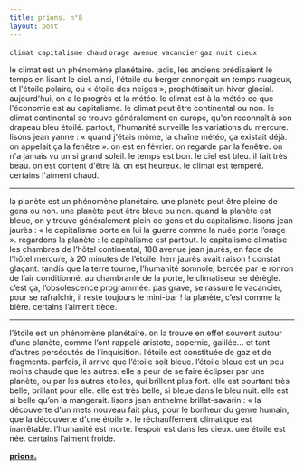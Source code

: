 ```yaml
---
title: prions. n°8
layout: post
---
```


`climat capitalisme chaud`
`orage avenue vacancier`
`gaz nuit cieux`

le climat est un phénomène planétaire. jadis, les anciens prédisaient le temps en lisant le ciel. ainsi, l'étoile du berger annonçait un temps nuageux, et l'étoile polaire, ou « étoile des neiges », prophétisait un hiver glacial. aujourd'hui, on a le progrès et la météo. le climat est à la météo ce que l'économie est au capitalisme. le climat peut être continental ou non. le climat continental se trouve généralement en europe, qu'on reconnaît à son drapeau bleu étoilé. partout, l'humanité surveille les variations du mercure. lisons jean yanne : « quand j'étais môme, la chaîne météo, ça existait déjà. on appelait ça la fenêtre ». on est en février. on regarde par la fenêtre. on n'a jamais vu un si grand soleil. le temps est bon. le ciel est bleu. il fait très beau. on est content d'être là. on est heureux. le climat est tempéré. certains l'aiment chaud.

---

la planète est un phénomène planétaire. une planète peut être pleine de gens ou non. une planète peut être bleue ou non. quand la planète est bleue, on y trouve généralement plein de gens et du capitalisme. lisons jean jaurès : « le capitalisme porte en lui la guerre comme la nuée porte l’orage ». regardons la planète : le capitalisme est partout. le capitalisme climatise les chambres de l’hôtel continental, 188 avenue jean jaurès, en face de l’hôtel mercure, à 20 minutes de l’étoile. herr jaurès avait raison ! constat glaçant. tandis que la terre tourne, l’humanité somnole, bercée par le ronron de l’air conditionné. au chambranle de la porte, le climatiseur se dérègle. c’est ça, l’obsolescence programmée. pas grave, se rassure le vacancier, pour se rafraîchir, il reste toujours le mini-bar ! la planète, c’est comme la bière. certains l’aiment tiède.

---

l’étoile est un phénomène planétaire. on la trouve en effet souvent autour d’une planète, comme l’ont rappelé aristote, copernic, galilée... et tant d’autres persécutés de l’inquisition. l’étoile est constituée de gaz et de fragments. parfois, il arrive que l’étoile soit bleue. l’étoile bleue est un peu moins chaude que les autres. elle a peur de se faire éclipser par une planète, ou par les autres étoiles, qui brillent plus fort. elle est pourtant très belle, brillant pour elle. elle est très belle, si bleue dans le bleu nuit. elle est si belle qu’on la mangerait. lisons jean anthelme brillat-savarin : « la découverte d'un mets nouveau fait plus, pour le bonheur du genre humain, que la découverte d'une étoile ». le réchauffement climatique est inarrêtable. l’humanité est morte. l’espoir est dans les cieux. une étoile est née. certains l’aiment froide.

[**prions.**](../prions.html)
